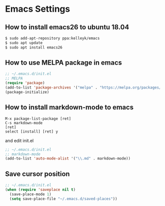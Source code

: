 # Emacs Settings

## How to install emacs26 to ubuntu 18.04
```.sh
$ sudo add-apt-repository ppa:kelleyk/emacs
$ sudo apt update
$ sudo apt install emacs26
```

## How to use MELPA package in emacs
```.el
;; ~/.emacs.d/init.el
;; MELPA
(require 'package)
(add-to-list 'package-archives '("melpa" . "https://melpa.org/packages/"))
(package-initialize)
```

## How to install markdown-mode to emacs
```
M-x package-list-package [ret]
C-s markdown-mode
[ret]
select [install] [ret] y
```
and edit init.el<br>
```.el
;; ~/.emacs.d/init.el
;; markdown-mode
(add-to-list 'auto-mode-alist '("\\.md" . markdown-mode))
```

## Save cursor position
```.el
;; ~/.emacs.d/init.el
(when (require 'saveplace nil t)
  (save-place-mode 1)
  (setq save-place-file "~/.emacs.d/saved-places"))
```
